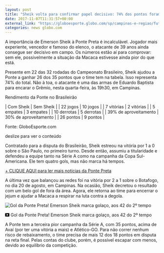 ```yaml
---
layout: post
title: "Sheik volta para confirmar papel decisivo: 74% dos pontos foram com ele"
date: 2017-11-07T11:31:57+00:00
external_link: "https://globoesporte.globo.com/sp/campinas-e-regiao/futebol/times/ponte-preta/noticia/sheik-volta-a-ponte-para-confirmar-papel-decisivo-74-dos-pontos-foram-com-ele.ghtml"
categories: news globo.com
---
```

 
 
 

 
 
 
 

A importância de Emerson Sheik à Ponte Preta é incalculável. Jogador mais experiente, vencedor e famoso do elenco, o atacante de 39 anos ainda consegue ser decisivo em campo. Os números estão aí para comprovar: sem ele, possivelmente a situação da Macaca estivesse ainda pior do que está.

 
 
 

Presente em 22 das 32 rodadas do Campeonato Brasileiro, Sheik ajudou a Ponte a ganhar 26 dos 35 pontos que o time tem na tabela. Isso representa 74% do total. Não à toa, o atacante é uma das armas de Eduardo Baptista para encarar o Grêmio, nesta quarta-feira, às 19h30, em Campinas.

 
 
 
 
 

Rendimento da Ponte no Brasileirão

 
 
 

 | Com Sheik | Sem Sheik |
 | 22 jogos | 10 jogos |
 | 7 vitórias | 2 vitórias |
 | 5 empates | 3 empates |
 | 10 derrotas | 5 derrotas |
 | 39% de aproveitamento | 30% de aproveitamento |
 | 26 pontos | 9 pontos |
 
 
 
 
Fonte: GloboEsporte.com
 
 deslize para ver o conteúdo 
 
 
 
 
 
 
 

Contratado para a disputa do Brasileirão, Sheik estreou na vitória por 1 a 0 sobre o São Paulo, no primeiro turno. Desde então, assumiu a titularidade e defendeu a equipe tanto na Série A como na campanha da Copa Sul-Americana. Ele tem quatro gols, mas não marca há tempos.

 
 
 

[+ CLIQUE AQUI para ler mais notícias da Ponte Preta](http://globoesporte.globo.com/sp/campinas-e-regiao/futebol/times/ponte-preta/)

 
 
 

A última vez que balançou as redes foi na vitória por 2 a 1 sobre o Botafogo, no dia 20 de agosto, em Campinas. Na ocasião, Sheik decretou o resultado com um belo gol de fora da área. Agora, ele retorna ao time para encerrar o jejum e ajudar a Macaca a respirar na luta contra a degola.

 
 
 
 <meta itemprop="name" content="Gol da Ponte Preta! Emerson Sheik marca golaço, aos 42 do 2º tempo"> <meta itemprop="thumbnailUrl" content="https://s02.video.glbimg.com/x720/6091629.jpg"> <meta itemprop="datePublished" content="2017-11-06T17:33:51.338Z"> <meta itemprop="uploadDate" content="2017-11-06T17:33:51.338Z"> 

 

 
  ![Gol da Ponte Preta! Emerson Sheik marca golaço, aos 42 do 2º tempo](https://s02.video.glbimg.com/x720/6091629.jpg "Gol da Ponte Preta! Emerson Sheik marca golaço, aos 42 do 2º tempo") 
 
 
 

_<svg xmlns="http://www.w3.org/2000/svg" width="14px" height="11px" viewbox="0 0 14 11"><path d="M14,9.16666667 C14,10.175 13.19,11 12.2,11 L1.8,11 C0.81,11 0,10.175 0,9.16666667 L0,1.83333333 C0,0.825 0.81,0 1.8,0 L12.2,0 C13.19,0 14,0.825 14,1.83333333 L14,9.16666667 Z M10.6,5.5 L5.2,2.5025 L5.2,8.48833333 L10.6,5.5 L10.6,5.5 Z" id="Shape"></path></svg>_ Gol da Ponte Preta! Emerson Sheik marca golaço, aos 42 do 2º tempo

 
 
 
 

 
 
 
 

A Ponte tem a terceira pior campanha da Série A, com 35 pontos, acima de Avaí (por ter uma vitória a mais) e Atlético-GO. Para não correr nenhum risco de rebaixamento, o time precisa de mais 12 dos 18 pontos em disputa na reta final. Pelas contas do clube, porém, é possível escapar com menos, devido ao equilíbrio da competição.

 
 
 
